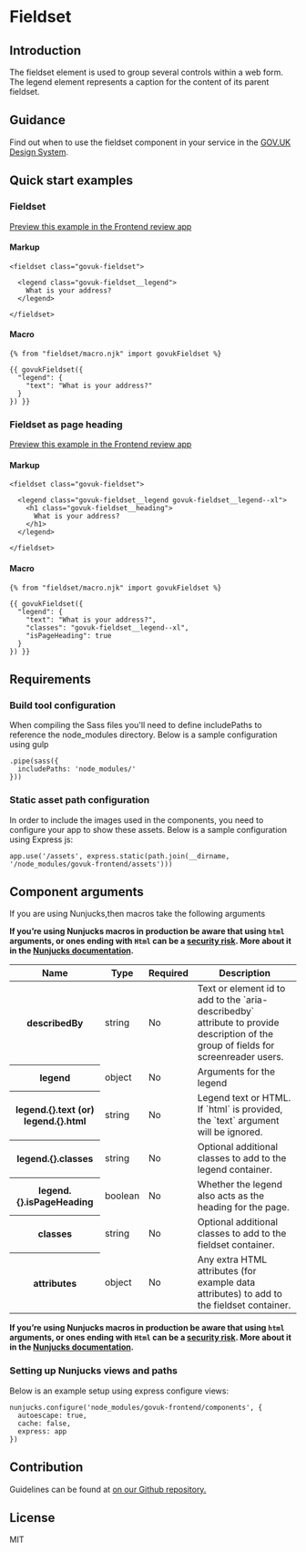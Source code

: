 # Fieldset

## Introduction

The fieldset element is used to group several controls within a web form. The legend element represents a caption for the content of its parent fieldset.

## Guidance

Find out when to use the fieldset component in your service in the [GOV.UK Design System](https://design-system.service.gov.uk/components/fieldset).

## Quick start examples

### Fieldset

[Preview this example in the Frontend review app](http://govuk-frontend-review.herokuapp.com/components/fieldset/preview)

#### Markup

    <fieldset class="govuk-fieldset">

      <legend class="govuk-fieldset__legend">
        What is your address?
      </legend>

    </fieldset>

#### Macro

    {% from "fieldset/macro.njk" import govukFieldset %}

    {{ govukFieldset({
      "legend": {
        "text": "What is your address?"
      }
    }) }}

### Fieldset as page heading

[Preview this example in the Frontend review app](http://govuk-frontend-review.herokuapp.com/components/fieldset/as-page-heading/preview)

#### Markup

    <fieldset class="govuk-fieldset">

      <legend class="govuk-fieldset__legend govuk-fieldset__legend--xl">
        <h1 class="govuk-fieldset__heading">
          What is your address?
        </h1>
      </legend>

    </fieldset>

#### Macro

    {% from "fieldset/macro.njk" import govukFieldset %}

    {{ govukFieldset({
      "legend": {
        "text": "What is your address?",
        "classes": "govuk-fieldset__legend--xl",
        "isPageHeading": true
      }
    }) }}

## Requirements

### Build tool configuration

When compiling the Sass files you'll need to define includePaths to reference the node_modules directory. Below is a sample configuration using gulp

    .pipe(sass({
      includePaths: 'node_modules/'
    }))

### Static asset path configuration

In order to include the images used in the components, you need to configure your app to show these assets. Below is a sample configuration using Express js:

    app.use('/assets', express.static(path.join(__dirname, '/node_modules/govuk-frontend/assets')))

## Component arguments

If you are using Nunjucks,then macros take the following arguments

**If you’re using Nunjucks macros in production be aware that using `html` arguments, or ones ending with `Html` can be a [security risk](https://en.wikipedia.org/wiki/Cross-site_scripting). More about it in the [Nunjucks documentation](https://mozilla.github.io/nunjucks/api.html#user-defined-templates-warning).**

<table class="govuk-table">

<thead class="govuk-table__head">

<tr class="govuk-table__row">

<th class="govuk-table__header" scope="col">Name</th>

<th class="govuk-table__header" scope="col">Type</th>

<th class="govuk-table__header" scope="col">Required</th>

<th class="govuk-table__header" scope="col">Description</th>

</tr>

</thead>

<tbody class="govuk-table__body">

<tr class="govuk-table__row">

<th class="govuk-table__header" scope="row">describedBy</th>

<td class="govuk-table__cell ">string</td>

<td class="govuk-table__cell ">No</td>

<td class="govuk-table__cell ">Text or element id to add to the `aria-describedby` attribute to provide description of the group of fields for screenreader users.</td>

</tr>

<tr class="govuk-table__row">

<th class="govuk-table__header" scope="row">legend</th>

<td class="govuk-table__cell ">object</td>

<td class="govuk-table__cell ">No</td>

<td class="govuk-table__cell ">Arguments for the legend</td>

</tr>

<tr class="govuk-table__row">

<th class="govuk-table__header" scope="row">legend.{}.text (or) legend.{}.html</th>

<td class="govuk-table__cell ">string</td>

<td class="govuk-table__cell ">No</td>

<td class="govuk-table__cell ">Legend text or HTML. If `html` is provided, the `text` argument will be ignored.</td>

</tr>

<tr class="govuk-table__row">

<th class="govuk-table__header" scope="row">legend.{}.classes</th>

<td class="govuk-table__cell ">string</td>

<td class="govuk-table__cell ">No</td>

<td class="govuk-table__cell ">Optional additional classes to add to the legend container.</td>

</tr>

<tr class="govuk-table__row">

<th class="govuk-table__header" scope="row">legend.{}.isPageHeading</th>

<td class="govuk-table__cell ">boolean</td>

<td class="govuk-table__cell ">No</td>

<td class="govuk-table__cell ">Whether the legend also acts as the heading for the page.</td>

</tr>

<tr class="govuk-table__row">

<th class="govuk-table__header" scope="row">classes</th>

<td class="govuk-table__cell ">string</td>

<td class="govuk-table__cell ">No</td>

<td class="govuk-table__cell ">Optional additional classes to add to the fieldset container.</td>

</tr>

<tr class="govuk-table__row">

<th class="govuk-table__header" scope="row">attributes</th>

<td class="govuk-table__cell ">object</td>

<td class="govuk-table__cell ">No</td>

<td class="govuk-table__cell ">Any extra HTML attributes (for example data attributes) to add to the fieldset container.</td>

</tr>

</tbody>

</table>

**If you’re using Nunjucks macros in production be aware that using `html` arguments, or ones ending with `Html` can be a [security risk](https://en.wikipedia.org/wiki/Cross-site_scripting). More about it in the [Nunjucks documentation](https://mozilla.github.io/nunjucks/api.html#user-defined-templates-warning).**

### Setting up Nunjucks views and paths

Below is an example setup using express configure views:

    nunjucks.configure('node_modules/govuk-frontend/components', {
      autoescape: true,
      cache: false,
      express: app
    })

## Contribution

Guidelines can be found at [on our Github repository.](https://github.com/alphagov/govuk-frontend/blob/master/CONTRIBUTING.md "link to contributing guidelines on our github repository")

## License

MIT